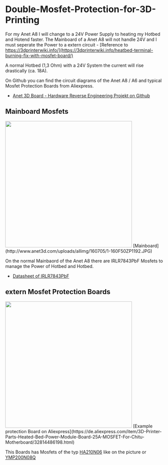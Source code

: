 # Double-Mosfet-Protection-for-3D-Printing

For my Anet A8 I will change to a 24V Power Supply to heating my Hotbed and Hotend faster.
The Mainboard of a Anet A8 will not handle 24V and I must seperate the Power to a extern circuit - [Reference to https://3dprinterwiki.info/](https://3dprinterwiki.info/heatbed-terminal-burning-fix-with-mosfet-board/)

A normal Hotbed (1,3 Ohm) with a 24V System the current will rise drastically (ca. 18A).

On Github you can find the circuit diagrams of the Anet A8 / A6 and typical Mosfet Protection Boards from Aliexpress.
* [Anet 3D Board - Hardware Reverse Engineering Projekt on Github ](https://github.com/ralf-e/ANET-3D-Board-V1.0)

## Mainboard Mosfets
<img src="http://www.anet3d.com/uploads/allimg/160705/1-160F50ZP1192.JPG" alt="" data-canonical-src="http://www.anet3d.com/uploads/allimg/160705/1-160F50ZP1192.JPG" width="400" height="400" />
[Mainboard](http://www.anet3d.com/uploads/allimg/160705/1-160F50ZP1192.JPG)

On the normal Mainbaord of the Anet A8 there are IRLR7843PbF Mosfets to manage the Power of Hotbed and Hotbed.
* [Datasheet of IRLR7843PbF](https://www.infineon.com/dgdl/irlr7843pbf.pdf?fileId=5546d462533600a40153566de53526d8)
 
## extern Mosfet Protection Boards
<img src="https://s3-ap-southeast-1.amazonaws.com/a2.datacaciques.com/wm/1650504465/3565163477/4090666767.png" alt="" data-canonical-src="https://s3-ap-southeast-1.amazonaws.com/a2.datacaciques.com/wm/1650504465/3565163477/4090666767.png" width="400" height="400" />
[Example protection Board on Aliexpress](https://de.aliexpress.com/item/3D-Printer-Parts-Heated-Bed-Power-Module-Board-25A-MOSFET-For-Chitu-Motherboard/32814486198.html)

This Boards has Mosfets of the typ [HA210N06](http://www.cecb2b.com/batchupload/inventoryother/zfa_ic_inventory/201495/zfa__332199_f13c9a0a038c37904c57614f101672ad.PDF) like on the picture or [YMP200N08Q](http://www.2150692.ru/files/ymp200n08q.pdf)

